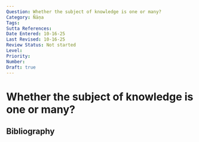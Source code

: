 ```yaml
---
Question: Whether the subject of knowledge is one or many?
Category: Ñāṇa
Tags: 
Sutta References: 
Date Entered: 10-16-25
Last Revised: 10-16-25
Review Status: Not started
Level: 
Priority: 
Number: 
Draft: true
---
```


# Whether the subject of knowledge is one or many?

## Bibliography

<!-- 

Notes:



-->
